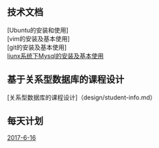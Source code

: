 ## 技术文档
[Ubuntu的安装和使用]  
[vim的安装及基本使用]  
[git的安装及基本使用]  
[liunx系统下Mysql的安装及基本使用](skill/mysql-doc.md)

## 基于关系型数据库的课程设计
[关系型数据库的课程设计]（design/student-info.md）

## 每天计划
[2017-6-16](day/201706016.md)
